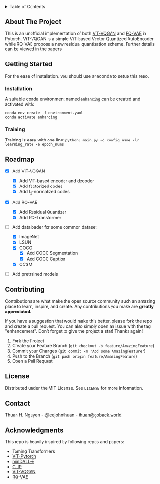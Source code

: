 <div id="top"></div>
<!--
-->

<!-- TABLE OF CONTENTS -->
<details>
  <summary>Table of Contents</summary>
  <ol>
    <li>
      <a href="#about-the-project">About The Project</a>
    </li>
    <li>
      <a href="#getting-started">Getting Started</a>
      <ul>
        <li><a href="#installation">Installation</a></li>
        <li><a href="#training">Training</a></li>
      </ul>
    </li>
    <li><a href="#roadmap">Roadmap</a></li>
    <li><a href="#contributing">Contributing</a></li>
    <li><a href="#license">License</a></li>
    <li><a href="#contact">Contact</a></li>
    <li><a href="#acknowledgments">Acknowledgments</a></li>
  </ol>
</details>



<!-- ABOUT THE PROJECT -->
## About The Project

This is an unofficial implementation of both [ViT-VQGAN](https://arxiv.org/abs/2110.04627) and [RQ-VAE](https://arxiv.org/abs/2110.04627) in Pytorch. ViT-VQGAN is a simple ViT-based Vector Quantized AutoEncoder while RQ-VAE propose a new residual quantization scheme. Further details can be viewed in the papers

<!-- GETTING STARTED -->
## Getting Started

For the ease of installation, you should use [anaconda](https://conda.io/) to setup this repo.

### Installation

A suitable conda environment named `enhancing` can be created and activated with:
```
conda env create -f environment.yaml
conda activate enhancing
```

<!-- USAGE EXAMPLES -->
### Training

Training is easy with one line:
   ```python3 main.py -c config_name -lr learning_rate -e epoch_nums```

<!-- ROADMAP -->
## Roadmap

- [x] Add ViT-VQGAN
    - [x] Add ViT-based encoder and decoder
    - [x] Add factorized codes
    - [x] Add l<sub>2</sub>-normalized codes
- [x] Add RQ-VAE
    - [x] Add Residual Quantizer
    - [x] Add RQ-Transformer
- [ ] Add dataloader for some common dataset
    - [x] ImageNet
    - [x] LSUN
    - [x] COCO
        - [x] Add COCO Segmentation
        - [x] Add COCO Caption
    - [x] CC3M
- [ ] Add pretrained models 


<!-- CONTRIBUTING -->
## Contributing

Contributions are what make the open source community such an amazing place to learn, inspire, and create. Any contributions you make are **greatly appreciated**.

If you have a suggestion that would make this better, please fork the repo and create a pull request. You can also simply open an issue with the tag "enhancement".
Don't forget to give the project a star! Thanks again!

1. Fork the Project
2. Create your Feature Branch (`git checkout -b feature/AmazingFeature`)
3. Commit your Changes (`git commit -m 'Add some AmazingFeature'`)
4. Push to the Branch (`git push origin feature/AmazingFeature`)
5. Open a Pull Request


<!-- LICENSE -->
## License

Distributed under the MIT License. See `LICENSE` for more information.


<!-- CONTACT -->
## Contact

Thuan H. Nguyen - [@leejohnthuan](https://twitter.com/leejohnthuan) - thuan@goback.world


<!-- ACKNOWLEDGMENTS -->
## Acknowledgments

This repo is heavily inspired by following repos and papers:

* [Taming Transformers](https://github.com/CompVis/taming-transformers)
* [ViT-Pytorch](https://github.com/lucidrains/vit-pytorch)
* [minDALL-E](https://github.com/kakaobrain/minDALL-E)
* [CLIP](https://github.com/openai/CLIP)
* [ViT-VQGAN](https://arxiv.org/abs/2110.04627)
* [RQ-VAE](https://arxiv.org/abs/2110.04627)